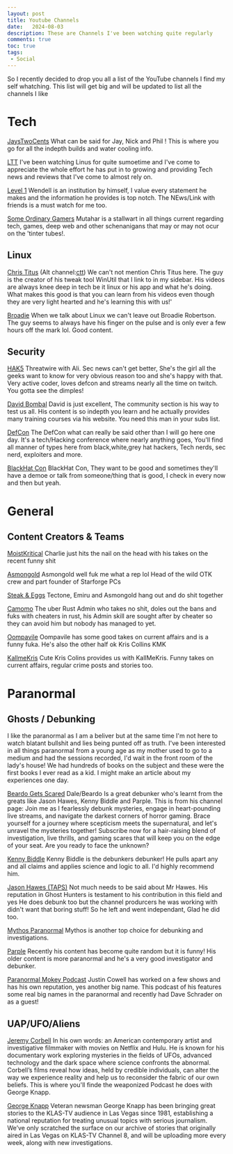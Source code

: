 ```yaml
---
layout: post
title: Youtube Channels
date:   2024-08-03
description: These are Channels I've been watching quite regularly
comments: true
toc: true
tags:
 - Social
---
```



So I recently decided to drop you all a list of the YouTube channels I find my self whatching.
This list will get big and will be updated to list all the channels I like

# Tech

[JaysTwoCents][JTC]
What can be said for Jay, Nick and Phil !
This is where you go for all the indepth builds and water cooling info.

[LTT][LTT]
I've been watching Linus for quite sumoetime and I've come to appreciate the whole effort he has put in to growing and providing Tech news and reviews that I've come to almost rely on.

[Level 1][LVL1]
Wendell is an institution by himself, I value every statement he makes and the information he provides is top notch.
The NEws/Link with friends is a must watch for me too.

[Some Ordinary Gamers][SOG]
Mutahar is a stallwart in all things current regarding tech, games, deep web and other schenanigans that may or may not ocur on the 'tinter tubes!.

## Linux

[Chris Titus][TTT] (Alt channel:[ctt])
We can't not mention Chris Titus here. 
The guy is the creator of his tweak tool WinUtil that I link to in my sidebar.
His videos are always knee deep in tech be it linux or his app and what he's doing. What makes this good is that you can learn from his videos even though they are very light hearted and he's learning this with us!'

[Broadie][BR]
When we talk about Linux we can't leave out Broadie Robertson.
The guy seems to always have his finger on the pulse and is only ever a few hours off the mark lol.
Good content.

## Security

[HAK5][HAK5]
Threatwire with Ali.
Sec news can't get better, She's the girl all the geeks want to know for very obvious reason too and she's happy with that.
Very active coder, loves defcon and streams nearly all the time on twitch.
You gotta see the dimples!

[David Bombal][DB]
David is just excellent, The community section is his way to test us all.
His content is so indepth you learn and he actually provides many training courses via his website.
You need this man in your subs list.

[DefCon][DEFC]
The DefCon what can really be said other than I will go here one day.
It's a tech/Hacking conference where nearly anything goes, You'll find all manner of types here from black,white,grey hat hackers, Tech nerds, sec nerd, exploiters and more.

[BlackHat Con][BH]
BlackHat Con, They want to be good and sometimes they'll have a demoe or talk from someone/thing that is good, I check in every now and then but yeah.

# General
## Content Creators & Teams

[MoistKritical][PZ0]
Charlie just hits the nail on the head with his takes on the recent funny shit

[Asmongold][zakrawr]
Asmongold well fuk me what a rep lol 
Head of the wild OTK crew and part founder of Starforge PCs

[Steak & Eggs][S&E]
Tectone, Emiru and Asmongold hang out and do shit together

[Camomo][C10]
The uber Rust Admin who takes no shit, doles out the bans and fuks with cheaters in rust, his Admin skill are sought after by cheater so they can avoid him but nobody has managed to yet.

[Oompavile][ompa]
Oompavile has some good takes on current affairs and is a funny fuka.
He's also the other half ok Kris Collins KMK

[KallmeKris][KMK]
Cute Kris Colins provides us with KallMeKris.
Funny takes on current affairs, regular crime posts and stories too.


# Paranormal
## Ghosts / Debunking
I like the paranormal as I am a beliver but at the same time I'm not here to watch blatant bullshit and lies being punted off as truth.
I've been interested in all things paranormal from a young age as my mother used to go to a medium and had the sessions recorded, I'd wait in the front room of the lady's house! 
We had hundreds of books on the subject and these were the first books I ever read as a kid. I might make an article about my experiences one day.

[Beardo Gets Scared][Beardo]
Dale/Beardo Is a great debunker who's learnt from the greats like Jason Hawes, Kenny Biddle and Parple.
This is from his channel page: Join me as I fearlessly debunk mysteries, engage in heart-pounding live streams, and navigate the darkest corners of horror gaming. 
Brace yourself for a journey where scepticism meets the supernatural, and let's unravel the mysteries together! Subscribe now for a hair-raising blend of investigation, live thrills, and gaming scares that will keep you on the edge of your seat. 
Are you ready to face the unknown?

[Kenny Biddle][Kenb]
Kenny Biddle is the debunkers debunker!
He pulls apart any and all claims and applies science and logic to all. I'd highly recommend him.

[Jason Hawes (TAPS)][JasonH]
Not much needs to be said about Mr Hawes. 
His reputation in Ghost Hunters is testament to his contribution in this field and yes He does debunk too but the channel produrcers he was working with didn't want that boring stuff!
So he left and went independant, Glad he did too.

[Mythos Paranormal][Mythos]
Mythos is another top choice for debunking and investigations.

[Parple][Parple]
Recently his content has become quite random but it is funny! His older content is more paranormal and he's a very good investigator and debunker.

[Paranormal Mokey Podcast][paramonkey]
Justin Cowell has worked on a few shows and has his own reputation, yes another big name.
This podcast of his features some real big names in the paranormal and recently had Dave Schrader on as a guest!


## UAP/UFO/Aliens


[Jeremy Corbell][jezc]
In his own words:
an American contemporary artist and investigative filmmaker with movies on Netflix and Hulu. 
He is known for his documentary work exploring mysteries in the fields of UFOs, advanced technology and the dark space where science confronts the abnormal. 
Corbell’s films reveal how ideas, held by credible individuals, can alter the way we experience reality and help us to reconsider the fabric of our own beliefs.
This is where you'll finde the weaponized Podcast he does with George Knapp.

[George Knapp][mystwire]
Veteran newsman George Knapp has been bringing great stories to the KLAS-TV audience in Las Vegas since 1981, establishing a national reputation for treating unusual topics with serious journalism. 
We’ve only scratched the surface on our archive of stories that originally aired in Las Vegas on KLAS-TV Channel 8, and will be uploading more every week, along with new investigations.



[JTC]: https://www.youtube.com/@Jayztwocents/videos
[LTT]: https://www.youtube.com/@LinusTechTips/videos
[LVL1]: https://www.youtube.com/c/Level1Techs/videos
[SOG]: https://www.youtube.com/@SomeOrdinaryGamers/videos
[ctt]: https://www.youtube.com/@ChrisTitusTech/videos
[TTT]: https://www.youtube.com/@TitusTechTalk/videos
[BR]: https://www.youtube.com/@BrodieRobertson/videos

[HAK5]: https://www.youtube.com/@hak5/videos
[DB]: https://www.youtube.com/@davidbombal/videos
[BH]: https://www.youtube.com/@BlackHatOfficialYT/videos
[DEFC]: https://www.youtube.com/@DEFCONConference/videos

[S&E]: https://www.youtube.com/@steakandeggspod/videos
[PZ0]: https://www.youtube.com/@penguinz0/videos
[zakrawr]: https://www.youtube.com/@AsmonTV/videos
[C10]: https://www.youtube.com/@Camomo_10/videos
[ompa]: https://www.youtube.com/@oompaville/videos
[KMK]: https://www.youtube.com/@kallmekris/videos

[Beardo]: https://www.youtube.com/@beardogetsscared/videos
[Kenb]: https://www.youtube.com/@KennyBiddle/videos
[Mythos]: https://www.youtube.com/@MythosParanormal/videos
[JasonH]: https://www.youtube.com/@JasonHawes/videos
[Parple]: https://www.youtube.com/@Parrple/videos

[paramonkey]: https://www.youtube.com/@paramonkeypodcast/videos
[jezc]: https://www.youtube.com/@JeremyCorbell/videos
[mystwire]: https://www.youtube.com/mysterywire/videos
